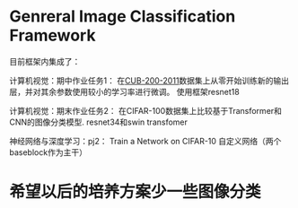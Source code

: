 # Genreral Image Classification Framework

目前框架内集成了：

计算机视觉：期中作业任务1：
  在[CUB-200-2011]( https://data.caltech.edu/records/65de6-vp158)数据集上从零开始训练新的输出层，并对其余参数使用较小的学习率进行微调。
  使用框架resnet18

计算机视觉：期末作业任务2：
  在CIFAR-100数据集上比较基于Transformer和CNN的图像分类模型.
  resnet34和swin transfomer
  
神经网络与深度学习：pj2：
  Train a Network on CIFAR-10
  自定义网络（两个baseblock作为主干）


# 希望以后的培养方案少一些图像分类
